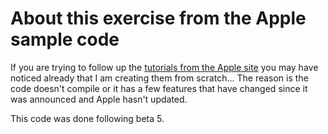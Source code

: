 #  About this exercise from the Apple sample code

If you are trying to follow up the [tutorials from the Apple site](https://developer.apple.com/tutorials/swiftui/composing-complex-interfaces) you may have noticed already that I am creating them from scratch... The reason is the code doesn't compile or it has a few features that have changed since it was announced and Apple hasn't updated.

This code was done following beta 5.


